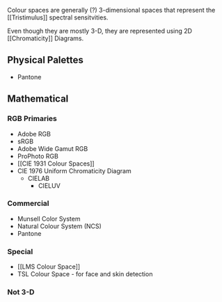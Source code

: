 Colour spaces are generally (?) 3-dimensional spaces that represent the [[Tristimulus]] spectral sensitvities.

Even though they are mostly 3-D, they are represented using 2D [[Chromaticity]] Diagrams.

## Physical Palettes
- Pantone
## Mathematical
### RGB Primaries
- Adobe RGB
- sRGB
- Adobe Wide Gamut RGB
- ProPhoto RGB
- [[CIE 1931 Colour Spaces]]
- CIE 1976 Uniform Chromaticity Diagram
	- CIELAB
		- CIELUV
### Commercial
- Munsell Color System
- Natural Colour System (NCS)
- Pantone
### Special
- [[LMS Colour Space]]
- TSL Colour Space - for face and skin detection
### Not 3-D